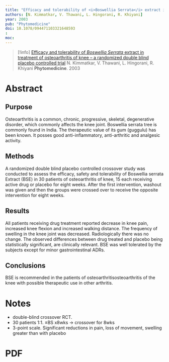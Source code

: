 ```yaml
---
title: "Efficacy and tolerability of <i>Boswellia Serrata</i> extract in treatment of osteoarthritis of knee – a randomized double blind placebo controlled trial"
authors: [N. Kimmatkar, V. Thawani, L. Hingorani, R. Khiyani]
year: 2003
pub: "Phytomedicine"
doi: 10.1078/094471103321648593
: 
moc: 
---
```

>[!info]
[Efficacy and tolerability of <i>Boswellia Serrata</i> extract in treatment of osteoarthritis of knee – a randomized double blind placebo controlled trial](https://pubmed.ncbi.nlm.nih.gov/12622457/)
N. Kimmatkar, V. Thawani, L. Hingorani, R. Khiyani
**Phytomedicine**. 2003

# Abstract
## Purpose
Osteoarthritis is a common, chronic, progressive, skeletal, degenerative disorder, which commonly affects the knee joint. Boswellia serrata tree is commonly found in India. The therapeutic value of its gum (guggulu) has been known. It posses good anti-inflammatory, anti-arthritic and analgesic activity.

## Methods
A randomized double blind placebo controlled crossover study was conducted to assess the efficacy, safety and tolerability of Boswellia serrata Extract (BSE) in 30 patients of osteoarthritis of knee, 15 each receiving active drug or placebo for eight weeks. After the first intervention, washout was given and then the groups were crossed over to receive the opposite intervention for eight weeks.

## Results
All patients receiving drug treatment reported decrease in knee pain, increased knee flexion and increased walking distance. The frequency of swelling in the knee joint was decreased. Radiologically there was no change. The observed differences between drug treated and placebo being statistically significant, are clinically relevant. BSE was well tolerated by the subjects except for minor gastrointestinal ADRs.

## Conclusions
BSE is recommended in the patients of osteoarthritisosteoarthritis of the knee with possible therapeutic use in other arthritis.

# Notes
- double-blind crossover RCT. 
- 30 patients 1:1. ±BS x8wks → crossover for 8wks
- 3-point scale. Significant reductions in pain, loss of movement, swelling greater than with placebo
# PDF